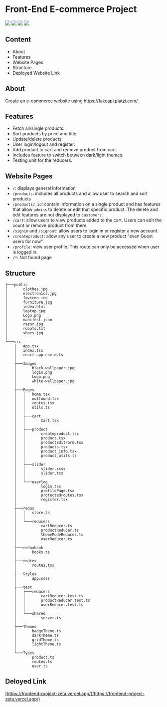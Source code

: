 # Front-End E-commerce Project

![](https://camo.githubusercontent.com/2a2978d145faf7cdcd17d6ce34255492ec41e691923b5d83861ad737f7a14974/68747470733a2f2f696d672e736869656c64732e696f2f62616467652f52656163742d762e31382d626c7565)
![](https://camo.githubusercontent.com/62f999bcedf010f2692b9221d41934ae1f8a5730beb503c1410faf588daa0b73/68747470733a2f2f696d672e736869656c64732e696f2f62616467652f52656475782d762e312e392d707572706c65)
![](https://camo.githubusercontent.com/2bf36eec8ef29949a861bc870dbe16640929821eb995924d0a31b28e6ec1d407/68747470733a2f2f696d672e736869656c64732e696f2f62616467652f547970655363726970742d762e342e392d677265656e)
![](https://camo.githubusercontent.com/225d35772b9751928d12ee689bccb63956b6ce97d056fcabfef0b2a63a9ef30c/68747470733a2f2f696d672e736869656c64732e696f2f62616467652f534153532d762e342e392d686f7470696e6b)

## Content

- About
- Features
- Website Pages
- Structure
- Deployed Website Link

## About

Create an e-commerce website using [ https://fakeapi.platzi.com/ ]( https://fakeapi.platzi.com/ )

## Features

- Fetch all/single products.
- Sort products by price and title.
- Update/delete products. 
- User login/logout and register.
- Add product to cart and remove product from cart.
- Includes feature to switch between dark/light themes.
- Testing unit for the reducers.

## Website Pages

- `/`: displays general information
- `/products`: includes all products and allow user to search and sort products
- `/products/:id`: contain information on a single product and has features that allow `admins` to delete or edit that specific product. The delete and edit features are not displayed to `customers`.
- `/cart`: allow users to view products added to the cart. Users can edit the count or remove product from there.
- `/signin` and `/signout`: allow users to login in or register a new account.
- `/createproduct`: allow any user to create a new product "even Guest users for now".
- `/profile`: view user profile. This route can only be accessed when user is logged in.
- `/*`: Not found page

## Structure

```
├───public
│       clothes.jpg
│       electronics.jpg
│       favicon.ico
│       furniture.jpg
│       index.html
│       laptop.jpg
│       Logo.png
│       manifest.json
│       razor.jpg
│       robots.txt
│       shoes.jpg
│
└───src
    │   App.tsx
    │   index.tsx
    │   react-app-env.d.ts
    │
    ├───Images
    │       black-wallpaper.jpg
    │       login.png
    │       Logo.png
    │       white-wallpaper.jpg
    │
    ├───Pages
    │   │   home.tsx
    │   │   notfound.tsx
    │   │   routes.tsx
    │   │   utils.ts
    │   │
    │   ├───cart
    │   │       Cart.tsx
    │   │
    │   ├───product
    │   │       createproduct.tsx
    │   │       product.tsx
    │   │       productEditForm.tsx
    │   │       products.tsx
    │   │       product_info.tsx
    │   │       product_utils.ts
    │   │
    │   ├───slider
    │   │       slider.scss
    │   │       slider.tsx
    │   │
    │   └───userlog
    │           login.tsx
    │           profilePage.tsx
    │           protectedroutes.tsx
    │           register.tsx
    │
    ├───redux
    │   │   store.ts
    │   │
    │   └───reducers
    │           cartReducer.ts
    │           productReducer.ts
    │           themeModeReducer.ts
    │           userReducer.ts
    │
    ├───reduxhook
    │       hooks.ts
    │
    ├───routes
    │       routes.tsx
    │
    ├───Styles
    │       app.scss
    │
    ├───test
    │   ├───reducers
    │   │       cartReducer.test.ts
    │   │       productReducer.test.ts
    │   │       userReducer.test.ts
    │   │
    │   └───shared
    │           server.ts
    │
    ├───Themes
    │       badgeTheme.ts
    │       darkTheme.ts
    │       gridTheme.ts
    │       lightTheme.ts
    │
    └───Types
            product.ts
            routes.ts
            user.ts
```

## Deloyed Link

[https://frontend-project-zeta.vercel.app/](https://frontend-project-zeta.vercel.app/)